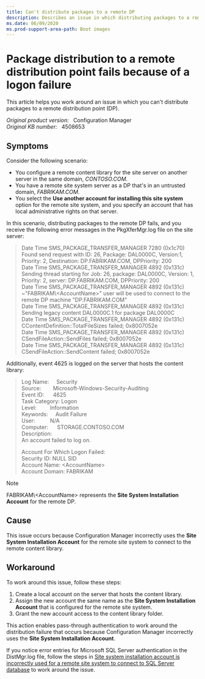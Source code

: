 ```yaml
---
title: Can't distribute packages to a remote DP
description: Describes an issue in which distributing packages to a remote DP fails because the Site System Installation Account for the remote DP is used to connect to the remote content library.
ms.date: 06/09/2020
ms.prod-support-area-path: Boot images
---
```

# Package distribution to a remote distribution point fails because of a logon failure

This article helps you work around an issue in which you can't distribute packages to a remote distribution point (DP).

_Original product version:_ &nbsp; Configuration Manager  
_Original KB number:_ &nbsp; 4508653

## Symptoms

Consider the following scenario:

- You configure a remote content library for the site server on another server in the same domain, *CONTOSO.COM*.
- You have a remote site system server as a DP that's in an untrusted domain, *FABRIKAM.COM*.
- You select the **Use another account for installing this site system** option for the remote site system, and you specify an account that has local administrative rights on that server.

In this scenario, distributing packages to the remote DP fails, and you receive the following error messages in the PkgXferMgr.log file on the site server:

> Date Time    SMS_PACKAGE_TRANSFER_MANAGER    7280 (0x1c70)    Found send request with ID: 26, Package: DAL0000C, Version:1, Priority: 2, Destination: DP.FABRIKAM.COM, DPPriority: 200  
> Date Time    SMS_PACKAGE_TRANSFER_MANAGER    4892 (0x131c)    Sending thread starting for Job: 26, package: DAL0000C, Version: 1, Priority: 2, server: DP.FABRIKAM.COM, DPPriority: 200  
> Date Time    SMS_PACKAGE_TRANSFER_MANAGER    4892 (0x131c)    ~"FABRIKAM\\\<AccountName>" user will be used to connect to the remote DP machine "DP.FABRIKAM.COM"  
> Date Time    SMS_PACKAGE_TRANSFER_MANAGER    4892 (0x131c)    Sending legacy content DAL0000C.1 for package DAL0000C  
> Date Time    SMS_PACKAGE_TRANSFER_MANAGER    4892 (0x131c)    CContentDefinition::TotalFileSizes failed; 0x8007052e  
> Date Time    SMS_PACKAGE_TRANSFER_MANAGER    4892 (0x131c)    CSendFileAction::SendFiles failed; 0x8007052e  
> Date Time    SMS_PACKAGE_TRANSFER_MANAGER    4892 (0x131c)    CSendFileAction::SendContent failed; 0x8007052e

Additionally, event 4625 is logged on the server that hosts the content library:

> Log Name: &nbsp; &nbsp; Security  
> Source: &nbsp; &nbsp; &nbsp; &nbsp;Microsoft-Windows-Security-Auditing  
> Event ID: &nbsp; &nbsp; &nbsp;4625  
> Task Category: Logon  
> Level: &nbsp; &nbsp; &nbsp; &nbsp; Information  
> Keywords: &nbsp; &nbsp; Audit Failure  
> User: &nbsp; &nbsp; &nbsp; &nbsp; &nbsp;N/A  
> Computer: &nbsp; &nbsp; &nbsp;STORAGE.CONTOSO.COM  
> Description:  
> An account failed to log on.
>
> Account For Which Logon Failed:  
> Security ID:  NULL SID  
> Account Name:  \<AccountName>  
> Account Domain:  FABRIKAM

> [!NOTE]
> FABRIKAM\\\<AccountName> represents the **Site System Installation Account** for the remote DP.

## Cause

This issue occurs because Configuration Manager incorrectly uses the **Site System Installation Account** for the remote site system to connect to the remote content library.

## Workaround

To work around this issue, follow these steps:

1. Create a local account on the server that hosts the content library.
2. Assign the new account the same name as the **Site System Installation Account** that is configured for the remote site system.
3. Grant the new account access to the content library folder.

This action enables pass-through authentication to work around the distribution failure that occurs because Configuration Manager incorrectly uses the **Site System Installation Account**.

If you notice error entries for Microsoft SQL Server authentication in the DistMgr.log file, follow the steps in [Site system installation account is incorrectly used for a remote site system to connect to SQL Server database](site-system-installation-account-used-for-db-connection.md) to work around the issue.
